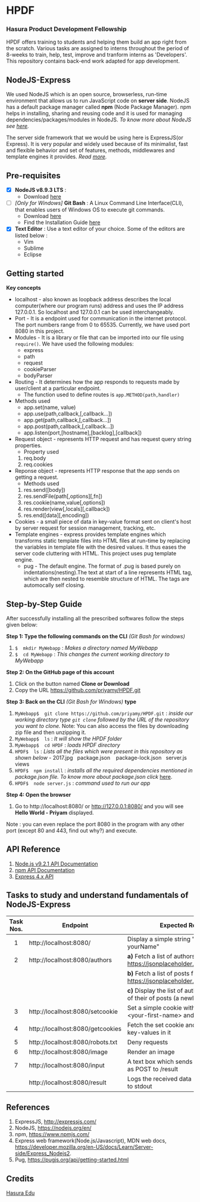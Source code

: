 # HPDF
### Hasura Product Development Fellowship

HPDF offers training to students and helping them build an app right from the scratch. Various tasks are assigned to interns throughout the period of 8-weeks to train, help, test, improve and tranform interns as 'Developers'. This repository contains back-end work adapted for app development.

## NodeJS-Express
We used NodeJS which is an open source, browserless, run-time environment that allows us to run JavaScript code on **server side**. NodeJS has a default package manager called **npm** (Node Package Manager). npm helps in installing, sharing and reusing code and it is used for managing dependencies/packages/modules in NodeJS.
*To know more about NodeJS see [here](https://nodejs.org/en/about/).*  


The server side framework that we would be using here is ExpressJS(or Express). It is very popular and widely used because of its minimalist, fast and flexible behavior and set of features, methods, middlewares and template engines it provides. *Read [more](http://expressjs.com/).*


## Pre-requisites
- [X] **NodeJS v8.9.3 LTS** :    
   - Download [here](https://nodejs.org/en/download/)
- [ ] *[Only for Windows]* **Git Bash** : A Linux Command Line Interface(CLI), that enables users of Windows OS to execute git commands.
   - Download [here](https://git-scm.com/download/win)
   - Find the Installation Guide [here](https://git-scm.com/book/en/v2/Getting-Started-Installing-Git)
- [X] **Text Editor** : Use a text editor of your choice. Some of the editors are listed below :
   - Vim
   - Sublime
   - Eclipse
   
## Getting started
**Key concepts**
- localhost - also known as loopback address describes the local computer(where our program runs) address and uses the IP address 127.0.0.1. So localhost and 127.0.0.1 can be used interchangeably.
- Port - It is a endpoint used for communication in the internet protocol. The port numbers range from 0 to 65535. Currently, we have used port 8080 in this project. 
- Modules - It is a library or file that can be imported into our file using `require()`. We have used the following modules:   
   - express    
   - path    
   - request   
   - cookieParser
   - bodyParser
- Routing - It determines how the app responds to requests made by user/client at a particular endpoint.   
   - The function used to define routes is `app.METHOD(path,handler)`
- Methods used   
   - app.set(name, value)
   - app.use(path,callback,[,callback...])
   - app.get(path,callback,[,callback...])
   - app.post(path,callback,[,callback...])
   - app.listen(port,[hostname],[backlog],[callback])
- Request object - represents HTTP request and has request query string properties.
   - Property used
    1. req.body
    2. req.cookies
- Reponse object - represents HTTP response that the app sends on getting a request.
   - Methods used
    1. res.send([body])
    2. res.sendFile(path[,options][,fn])
    3. res.cookie(name,value[,options])
    4. res.render(view[,locals][,callback])
    5. res.end([data][,encoding])
- Cookies - a small piece of data in key-value format sent on client's host by server request for session management, tracking, etc.
- Template engines - express provides template engines which transforms static template files into HTML files at run-time by replacing the variables in template file with the desired values. It thus eases the server code cluttering with HTML. This project uses pug template engine.   
  - pug - The default engine. The format of .pug is based purely on indentations(nesting).The text at start of a line represents HTML tag, which are then nested to resemble structure of HTML. The tags are automocally self closing.  


## Step-by-Step Guide
After successfully installing all the prescribed softwares follow the steps given below:

   **Step 1: Type the following commands on the CLI** *(Git Bash for windows)*
   1. `$  mkdir MyWebapp` : *Makes a directory named MyWebapp*
   2. `$  cd MyWebapp` : *This changes the current working directory to MyWebapp*
   
   **Step 2: On the GitHub page of this account**
   1. Click on the button named **Clone or Download**
   2. Copy the URL https://github.com/priyamy/HPDF.git
   
   **Step 3: Back on the CLI** *(Git Bash for Windows)* **type**
   1. `MyWebapp$  git clone https://github.com/priyamy/HPDF.git` : *inside our working directory type `git clone` followed by the URL of the repository you want to clone.*
   Note: You can also access the files by downloading zip file and then unzipping it.
   2. `MyWebapp$  ls` : *It will show the HPDF folder*
   3. `MyWebapp$  cd HPDF` : *loads HPDF directory*
   4. `HPDF$  ls` : *Lists all the files which were present in this repository as shown below*
     - 2017.jpg   package.json    package-lock.json   server.js     views
   5. `HPDF$  npm install` : *installs all the required dependencies mentioned in package.json file. To know more about package.json click* [here](https://docs.npmjs.com/files/package.json).
   6. `HPDF$  node server.js` : *command used to run our app*
   
   
   **Step 4: Open the browser**
   1. Go to http://localhost:8080/ or http://127.0.0.1:8080/ and you will see **Hello World - Priyam** displayed.
   
   Note : you can even replace the port 8080 in the program with any other port (except 80 and 443, find out why?) and execute. 

## API Reference
1. [Node.js v9.2.1 API Documentation](https://nodejs.org/api/)
2. [npm API Documentation](https://docs.npmjs.com/)
3. [Express 4.x API](http://expressjs.com/en/4x/api.html)

## Tasks to study and understand fundamentals of NodeJS-Express 
|**Task Nos.**| **Endpoint** | **Expected Response** |
|:---:|---|--|
|1| http://localhost:8080/ | Display a simple string "Hello World-yourName" |
|2| http://localhost:8080/authors | **a)** Fetch a list of authors from a request to https://jsonplaceholder.typicode.com/users |
| |  | **b)** Fetch a list of posts from a request to https://jsonplaceholder.typicode.com/posts |
| |  | **c)** Display the list of authors and the count of their of posts (a newline for each author) |
|3| http://localhost:8080/setcookie | Set a simple cookie with values as name = \<your-first-name> and age = \<your-age> |
|4| http://localhost:8080/getcookies | Fetch the set cookie and display the stores key-values in it |
|5| http://localhost:8080/robots.txt | Deny requests  |
|6| http://localhost:8080/image | Render an image |
|7| http://localhost:8080/input | A text box which sends the user-input data as POST to /result |
| | http://localhost:8080/result | Logs the received data (POST from /input) to stdout |

## References
1. ExpressJS, http://expressjs.com/
2. NodeJS, https://nodejs.org/en/
3. npm, https://www.npmjs.com/
4. Express web framework(Node.js/Javascript), MDN web docs, https://developer.mozilla.org/en-US/docs/Learn/Server-side/Express_Nodejs2.
5. Pug, https://pugjs.org/api/getting-started.html

## Credits
[Hasura Edu](https://hasura.io/)
